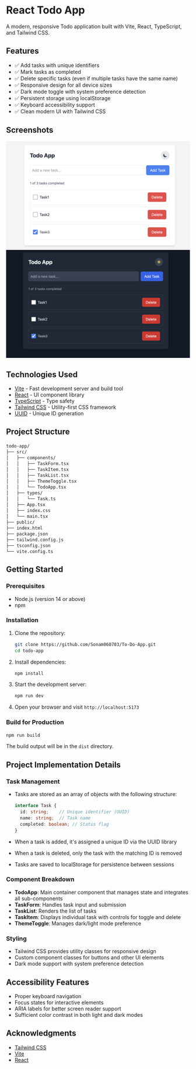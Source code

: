 # React Todo App

A modern, responsive Todo application built with Vite, React, TypeScript, and Tailwind CSS.

## Features

- ✅ Add tasks with unique identifiers
- ✅ Mark tasks as completed
- ✅ Delete specific tasks (even if multiple tasks have the same name)
- ✅ Responsive design for all device sizes
- ✅ Dark mode toggle with system preference detection
- ✅ Persistent storage using localStorage
- ✅ Keyboard accessibility support
- ✅ Clean modern UI with Tailwind CSS

## Screenshots

![light](public/images/light.png)
![dark](public/images/dark.png)

## Technologies Used

- [Vite](https://vitejs.dev/) - Fast development server and build tool
- [React](https://reactjs.org/) - UI component library
- [TypeScript](https://www.typescriptlang.org/) - Type safety
- [Tailwind CSS](https://tailwindcss.com/) - Utility-first CSS framework
- [UUID](https://github.com/uuidjs/uuid) - Unique ID generation

## Project Structure

```
todo-app/
├── src/
│   ├── components/
│   │   ├── TaskForm.tsx
│   │   ├── TaskItem.tsx
│   │   ├── TaskList.tsx
│   │   ├── ThemeToggle.tsx
│   │   └── TodoApp.tsx
│   ├── types/
│   │   └── Task.ts
│   ├── App.tsx
│   ├── index.css
│   └── main.tsx
├── public/
├── index.html
├── package.json
├── tailwind.config.js
├── tsconfig.json
└── vite.config.ts
```

## Getting Started

### Prerequisites

- Node.js (version 14 or above)
- npm 

### Installation

1. Clone the repository:
   ```bash
   git clone https://github.com/Sonam060703/To-Do-App.git
   cd todo-app
   ```

2. Install dependencies:
   ```bash
   npm install
   ```

3. Start the development server:
   ```bash
   npm run dev
   ```

4. Open your browser and visit `http://localhost:5173`

### Build for Production

```bash
npm run build
```

The build output will be in the `dist` directory.

## Project Implementation Details

### Task Management

- Tasks are stored as an array of objects with the following structure:
  ```typescript
  interface Task {
    id: string;    // Unique identifier (UUID)
    name: string;  // Task name
    completed: boolean; // Status flag
  }
  ```

- When a task is added, it's assigned a unique ID via the UUID library
- When a task is deleted, only the task with the matching ID is removed
- Tasks are saved to localStorage for persistence between sessions

### Component Breakdown

- **TodoApp**: Main container component that manages state and integrates all sub-components
- **TaskForm**: Handles task input and submission
- **TaskList**: Renders the list of tasks
- **TaskItem**: Displays individual task with controls for toggle and delete
- **ThemeToggle**: Manages dark/light mode preference

### Styling

- Tailwind CSS provides utility classes for responsive design
- Custom component classes for buttons and other UI elements
- Dark mode support with system preference detection

## Accessibility Features

- Proper keyboard navigation
- Focus states for interactive elements
- ARIA labels for better screen reader support
- Sufficient color contrast in both light and dark modes


## Acknowledgments

- [Tailwind CSS](https://tailwindcss.com/)
- [Vite](https://vitejs.dev/)
- [React](https://reactjs.org/)